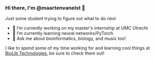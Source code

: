 ### Hi there, I'm @maartenvanelst 👋
Just some student trying to figure out what to do next

- 🔭 I’m currently working on my master's internship at UMC Utrecht
- 🌱 I’m currently learning neural networks/PyTorch
- 💬 Ask me about bioinformatics, biology, and music too!

I like to spend some of my time working for and learning cool things at [BioLib Technologies](https://biolib.com/), be sure to check them out!
